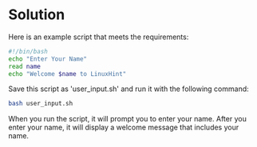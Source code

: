 # Solution

Here is an example script that meets the requirements:

```bash
#!/bin/bash
echo "Enter Your Name"
read name
echo "Welcome $name to LinuxHint"
```

Save this script as 'user_input.sh' and run it with the following command:

```bash
bash user_input.sh
```

When you run the script, it will prompt you to enter your name. After you enter your name, it will display a welcome message that includes your name.
